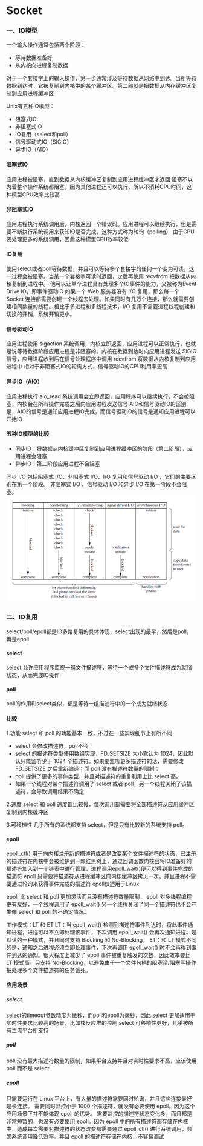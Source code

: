 # Socket
### 一、IO模型
一个输入操作通常包括两个阶段：
* 等待数据准备好
* 从内核向进程复制数据

对于一个套接字上的输入操作，第一步通常涉及等待数据从网络中到达。当所等待数据到达时，它被复制到内核中的某个缓冲区。第二部就是把数据从内存缓冲区复制到应用进程缓冲区

Unix有五种IO模型：
* 阻塞式IO
* 非阻塞式IO
* IO复用（select和poll）
* 信号驱动式IO（SIGIO）
* 异步IO（AIO）
  
#### 阻塞式IO
应用进程被阻塞，直到数据从内核缓冲区复制到应用进程缓冲区才返回
阻塞不以为着整个操作系统都阻塞，因为其他进程还可以执行，所以不消耗CPU时间，这种模型CPU效率比较高

#### 非阻塞式IO
应用进程执行系统调用后，内核返回一个错误码。应用进程可以继续执行，但是需要不断执行系统调用来获知IO是否完成，这种方式称为轮询（polling）
由于CPU要处理更多的系统调用，因此这种模型CPU效率较低

#### IO复用
使用select或者poll等待数据，并且可以等待多个套接字的任何一个变为可读，这一过程会被阻塞。当某一个套接字可读时返回，之后再使用 recvfrom 把数据从内核复制到进程中。
他可以让单个进程具有处理多个IO事件的能力，又被称为Event Drive IO，即事件驱动IO
如果一个 Web 服务器没有 I/O 复用，那么每一个 Socket 连接都需要创建一个线程去处理。如果同时有几万个连接，那么就需要创建相同数量的线程。相比于多进程和多线程技术，I/O 复用不需要进程线程创建和切换的开销，系统开销更小。

#### 信号驱动IO
应用进程使用 sigaction 系统调用，内核立即返回，应用进程可以正常执行，也就是说等待数据阶段应用进程是非阻塞的。内核在数据到达时向应用进程发送 SIGIO 信号，应用进程收到后在信号处理程序中调用 recvfrom 将数据从内核复制到应用进程中
相对于非阻塞式IO的轮询方式，信号驱动IO的CPU利用率更高

#### 异步IO（AIO）
应用进程执行 aio_read 系统调用会立即返回，应用程序可以继续执行，不会被阻塞，内核会在所有操作完成之后向应用进程发送信号
AIO和信号驱动IO的区别是，AIO的信号是通知应用进程IO完成，而信号驱动IO的信号是通知应用进程可以开始IO

#### 五种IO模型的比较
* 同步IO：将数据从内核缓冲区复制到应用进程缓冲区的阶段（第二阶段），应用进程会阻塞
* 异步IO：第二阶段应用进程不会阻塞
  
同步 I/O 包括阻塞式 I/O、非阻塞式 I/O、I/O 复用和信号驱动 I/O ，它们的主要区别在第一个阶段。
非阻塞式 I/O 、信号驱动 I/O 和异步 I/O 在第一阶段不会阻塞。
![avatar](../static/五种IO模型.png)

### 二、IO复用
select/poll/epoll都是IO多路复用的具体体现，select出现的最早，然后是poll，再是epoll

#### select
select 允许应用程序监视一组文件描述符，等待一个或多个文件描述符成为就绪状态，从而完成IO操作

#### poll
poll的作用和select类似，都是等待一组描述符中的一个成为就绪状态

#### 比较
1.功能
select 和 poll 的功能基本一致，不过在一些实现细节上有所不同
* select 会修改描述符，poll不会
* select 的描述符类型使用数组实现，FD_SETSIZE 大小默认为 1024，因此默认只能监听少于 1024 个描述符。如果要监听更多描述符的话，需要修改 FD_SETSIZE 之后重新编译；而 poll 没有描述符数量的限制；
* poll 提供了更多的事件类型，并且对描述符的重复利用上比 select 高。
* 如果一个线程对某个描述符调用了 select 或者 poll，另一个线程关闭了该描述符，会导致调用结果不确定

2.速度
select 和 poll 速度都比较慢，每次调用都需要将全部描述符从应用缓冲区复制到内核缓冲区

3.可移植性
几乎所有的系统都支持 select，但是只有比较新的系统支持 poll。

#### epoll
epoll_ctl() 用于向内核注册新的描述符或者是改变某个文件描述符的状态，已注册的描述符在内核中会被维护到一颗红黑树上，通过回调函数内核会将IO准备好的描述符加入到一个链表中进行管理，进程调用epoll_wait()便可以得到事件完成的描述符
epoll 只需要将描述符从进程缓冲区向内核缓冲区拷贝一次，并且进程不需要通过轮询来获得事件完成的描述符
epoll仅适用于Linux

epoll 比 select 和 poll 更加灵活而且没有描述符数量限制。
epoll 对多线程编程更有友好，一个线程调用了 epoll_wait() 另一个线程关闭了同一个描述符也不会产生像 select 和 poll 的不确定情况。

工作模式：LT 和 ET
LT：当 epoll_wait() 检测到描述符事件到达时，将此事件通知进程，进程可以不立即处理该事件，下次调用 epoll_wait() 会再次通知进程。是默认的一种模式，并且同时支持 Blocking 和 No-Blocking。
ET：和 LT 模式不同的是，通知之后进程必须立即处理事件，下次再调用 epoll_wait() 时不会再得到事件到达的通知。很大程度上减少了 epoll 事件被重复触发的次数，因此效率要比 LT 模式高。只支持 No-Blocking，以避免由于一个文件句柄的阻塞读/阻塞写操作把处理多个文件描述符的任务饿死。

#### 应用场景
##### select
select的timeout参数精度为微秒，而poll和epoll为毫秒，因此 select 更加适用于实时性要求比较高的场景，比如核反应堆的控制
select 可移植性更好，几乎被所有主流平台所支持

##### poll
poll 没有最大描述符数量的限制，如果平台支持并且对实时性要求不高，应该使用 poll 而不是 select

##### epoll
只需要运行在 Linux 平台上，有大量的描述符需要同时轮询，并且这些连接最好是长连接。
需要同时监控小于 1000 个描述符，就没有必要使用 epoll，因为这个应用场景下并不能体现 epoll 的优势。
需要监控的描述符状态变化多，而且都是非常短暂的，也没有必要使用 epoll。因为 epoll 中的所有描述符都存储在内核中，造成每次需要对描述符的状态改变都需要通过 epoll_ctl() 进行系统调用，频繁系统调用降低效率。并且 epoll 的描述符存储在内核，不容易调试